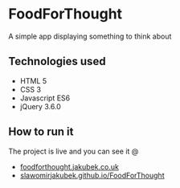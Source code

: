 # FoodForThought

A simple app displaying something to think about

## Technologies used

* HTML 5
* CSS 3
* Javascript ES6
* jQuery 3.6.0

## How to run it

The project is live and you can see it @
* [foodforthought.jakubek.co.uk](http://foodforthought.jakubek.co.uk)
* [slawomirjakubek.github.io/FoodForThought](https://slawomirjakubek.github.io/FoodForThought/)
